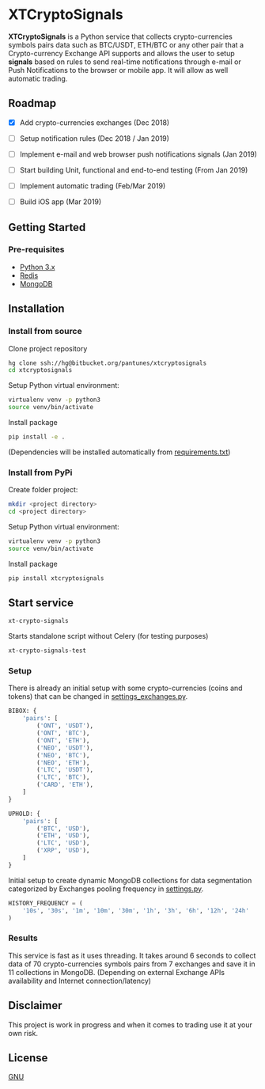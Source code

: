 # XTCryptoSignals

**XTCryptoSignals** is a Python service that collects crypto-currencies symbols 
pairs data such as BTC/USDT, ETH/BTC or any other pair that a Crypto-currency 
Exchange API supports and allows the user to setup **signals** based on rules 
to send real-time notifications through e-mail or Push Notifications to the 
browser or mobile app. It will allow as well automatic trading.


## Roadmap

* [x] Add crypto-currencies exchanges (Dec 2018)
* [ ] Setup notification rules (Dec 2018 / Jan 2019)
* [ ] Implement e-mail and web browser push notifications signals (Jan 2019)
* [ ] Start building Unit, functional and end-to-end testing (From Jan 2019)
* [ ] Implement automatic trading (Feb/Mar 2019)
* [ ] Build iOS app (Mar 2019)


## Getting Started

### Pre-requisites

* [Python 3.x](https://www.python.org/download/releases/3.0)
* [Redis](https://redis.io/download)
* [MongoDB](https://www.mongodb.com)


## Installation

### Install from source
Clone project repository
```bash
hg clone ssh://hg@bitbucket.org/pantunes/xtcryptosignals
cd xtcryptosignals
```

Setup Python virtual environment:
```bash
virtualenv venv -p python3
source venv/bin/activate
```

Install package
```bash
pip install -e .
```

(Dependencies will be installed automatically from 
[requirements.txt](requirements.txt))


### Install from PyPi
Create folder project:
```bash
mkdir <project directory>
cd <project directory>
```

Setup Python virtual environment:
```bash
virtualenv venv -p python3
source venv/bin/activate
```

Install package
```bash
pip install xtcryptosignals
```


## Start service

```bash
xt-crypto-signals
```

Starts standalone script without Celery (for testing purposes)
```bash
xt-crypto-signals-test
```

### Setup

There is already an initial setup with some crypto-currencies 
(coins and tokens) that can be changed in 
[settings_exchanges.py](xtcryptosignals/settings_exchanges.py).

```python
BIBOX: {
    'pairs': [
        ('ONT', 'USDT'),
        ('ONT', 'BTC'),
        ('ONT', 'ETH'),
        ('NEO', 'USDT'),
        ('NEO', 'BTC'),
        ('NEO', 'ETH'),
        ('LTC', 'USDT'),
        ('LTC', 'BTC'),
        ('CARD', 'ETH'),
    ]
}

UPHOLD: {
    'pairs': [
        ('BTC', 'USD'),
        ('ETH', 'USD'),
        ('LTC', 'USD'),
        ('XRP', 'USD'),
    ]
}
```

Initial setup to create dynamic MongoDB collections for data segmentation 
categorized by Exchanges pooling frequency in 
[settings.py](xtcryptosignals/settings.py).
```python
HISTORY_FREQUENCY = (
    '10s', '30s', '1m', '10m', '30m', '1h', '3h', '6h', '12h', '24h'
)
```

### Results
This service is fast as it uses threading.
It takes around 6 seconds to collect data of 70 crypto-currencies symbols pairs
from 7 exchanges and save it in 11 collections in MongoDB.
(Depending on external Exchange APIs availability and Internet 
connection/latency)

## Disclaimer
This project is work in progress and when it comes to trading use it at your 
own risk.


## License

[GNU](https://www.gnu.org/licenses/gpl-3.0.en.html)
